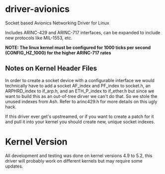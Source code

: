 # driver-avionics
Socket based Avionics Networking Driver for Linux

Includes ARINC-429 and ARINC-717 interfaces, can be expanded to include new protocols like MIL-1553, etc.

__NOTE: The linux kernel must be configured for 1000 ticks per second (CONFIG_HZ_1000) for the higher ARINC-717 rates__

## Notes on Kernel Header Files

In order to create a socket device with a configurable interface we would technically have to add a socket
AF\_index and PF\_index to socket.h, an ARPHRD\_index to if\_arp.h, and an ETH\_P\_index to if\_ether.h but
since we want to build this as an out-of-tree dirver we can't do that. So we stole the unused indexes from Ash.
Refer to arinc429.h for more details on this ugly hack.

If this driver ever get's upstreamed, or if you want to create a patch for it and pull it into your kernel you should
create new, unique socket indexes.

# Kernel Version

All development and testing was done on kernel versions 4.9 to 5.2, this driver will probably work on
different kernels but may require some updates.
